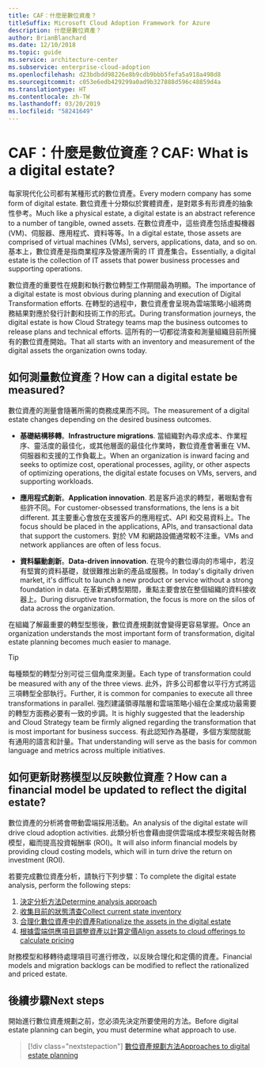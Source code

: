 ```yaml
---
title: CAF：什麼是數位資產？
titleSuffix: Microsoft Cloud Adoption Framework for Azure
description: 什麼是數位資產？
author: BrianBlanchard
ms.date: 12/10/2018
ms.topic: guide
ms.service: architecture-center
ms.subservice: enterprise-cloud-adoption
ms.openlocfilehash: d23bdbdd98226e8b9cdb9bbb5fefa5a918a498d8
ms.sourcegitcommit: c053e6edb429299a0ad9b327888d596c48859d4a
ms.translationtype: HT
ms.contentlocale: zh-TW
ms.lasthandoff: 03/20/2019
ms.locfileid: "58241649"
---
```

<!-- markdownlint-disable MD026 -->

# <a name="caf-what-is-a-digital-estate"></a><span data-ttu-id="53060-103">CAF：什麼是數位資產？</span><span class="sxs-lookup"><span data-stu-id="53060-103">CAF: What is a digital estate?</span></span>

<span data-ttu-id="53060-104">每家現代化公司都有某種形式的數位資產。</span><span class="sxs-lookup"><span data-stu-id="53060-104">Every modern company has some form of digital estate.</span></span> <span data-ttu-id="53060-105">數位資產十分類似於實體資產，是對眾多有形資產的抽象性參考。</span><span class="sxs-lookup"><span data-stu-id="53060-105">Much like a physical estate, a digital estate is an abstract reference to a number of tangible, owned assets.</span></span> <span data-ttu-id="53060-106">在數位資產中，這些資產包括虛擬機器 (VM)、伺服器、應用程式、資料等等。</span><span class="sxs-lookup"><span data-stu-id="53060-106">In a digital estate, those assets are comprised of virtual machines (VMs), servers, applications, data, and so on.</span></span> <span data-ttu-id="53060-107">基本上，數位資產是指商業程序及營運所需的 IT 資產集合。</span><span class="sxs-lookup"><span data-stu-id="53060-107">Essentially, a digital estate is the collection of IT assets that power business processes and supporting operations.</span></span>

<span data-ttu-id="53060-108">數位資產的重要性在規劃和執行數位轉型工作期間最為明顯。</span><span class="sxs-lookup"><span data-stu-id="53060-108">The importance of a digital estate is most obvious during planning and execution of Digital Transformation efforts.</span></span> <span data-ttu-id="53060-109">在轉型的過程中，數位資產會呈現為雲端策略小組將商務結果對應於發行計劃和技術工作的形式。</span><span class="sxs-lookup"><span data-stu-id="53060-109">During transformation journeys, the digital estate is how Cloud Strategy teams map the business outcomes to release plans and technical efforts.</span></span> <span data-ttu-id="53060-110">這所有的一切都從清查和測量組織目前所擁有的數位資產開始。</span><span class="sxs-lookup"><span data-stu-id="53060-110">That all starts with an inventory and measurement of the digital assets the organization owns today.</span></span>

## <a name="how-can-a-digital-estate-be-measured"></a><span data-ttu-id="53060-111">如何測量數位資產？</span><span class="sxs-lookup"><span data-stu-id="53060-111">How can a digital estate be measured?</span></span>

<span data-ttu-id="53060-112">數位資產的測量會隨著所需的商務成果而不同。</span><span class="sxs-lookup"><span data-stu-id="53060-112">The measurement of a digital estate changes depending on the desired business outcomes.</span></span>

- <span data-ttu-id="53060-113">**基礎結構移轉**。</span><span class="sxs-lookup"><span data-stu-id="53060-113">**Infrastructure migrations**.</span></span> <span data-ttu-id="53060-114">當組織對內尋求成本、作業程序、靈活度的最佳化，或其他層面的最佳化作業時，數位資產會著重在 VM、伺服器和支援的工作負載上。</span><span class="sxs-lookup"><span data-stu-id="53060-114">When an organization is inward facing and seeks to optimize cost, operational processes, agility, or other aspects of optimizing operations, the digital estate focuses on VMs, servers, and supporting workloads.</span></span>

- <span data-ttu-id="53060-115">**應用程式創新**。</span><span class="sxs-lookup"><span data-stu-id="53060-115">**Application innovation**.</span></span> <span data-ttu-id="53060-116">若是客戶追求的轉型，著眼點會有些許不同。</span><span class="sxs-lookup"><span data-stu-id="53060-116">For customer-obsessed transformations, the lens is a bit different.</span></span> <span data-ttu-id="53060-117">其主要重心會放在支援客戶的應用程式、API 和交易資料上。</span><span class="sxs-lookup"><span data-stu-id="53060-117">The focus should be placed in the applications, APIs, and transactional data that support the customers.</span></span> <span data-ttu-id="53060-118">對於 VM 和網路設備通常較不注重。</span><span class="sxs-lookup"><span data-stu-id="53060-118">VMs and network appliances are often of less focus.</span></span>

- <span data-ttu-id="53060-119">**資料驅動創新**。</span><span class="sxs-lookup"><span data-stu-id="53060-119">**Data-driven innovation**.</span></span> <span data-ttu-id="53060-120">在現今的數位導向的市場中，若沒有堅實的資料基礎，就很難推出新的產品或服務。</span><span class="sxs-lookup"><span data-stu-id="53060-120">In today's digitally driven market, it's difficult to launch a new product or service without a strong foundation in data.</span></span> <span data-ttu-id="53060-121">在革新式轉型期間，重點主要會放在整個組織的資料接收器上。</span><span class="sxs-lookup"><span data-stu-id="53060-121">During disruptive transformation, the focus is more on the silos of data across the organization.</span></span>

<span data-ttu-id="53060-122">在組織了解最重要的轉型型態後，數位資產規劃就會變得更容易掌握。</span><span class="sxs-lookup"><span data-stu-id="53060-122">Once an organization understands the most important form of transformation, digital estate planning becomes much easier to manage.</span></span>

> [!TIP]
> <span data-ttu-id="53060-123">每種類型的轉型分別可從三個角度來測量。</span><span class="sxs-lookup"><span data-stu-id="53060-123">Each type of transformation could be measured with any of the three views.</span></span> <span data-ttu-id="53060-124">此外，許多公司都會以平行方式將這三項轉型全部執行。</span><span class="sxs-lookup"><span data-stu-id="53060-124">Further, it is common for companies to execute all three transformations in parallel.</span></span> <span data-ttu-id="53060-125">強烈建議領導階層和雲端策略小組在企業成功最需要的轉型方面務必要有一致的步調。</span><span class="sxs-lookup"><span data-stu-id="53060-125">It is highly suggested that the leadership and Cloud Strategy team be firmly aligned regarding the transformation that is most important for business success.</span></span> <span data-ttu-id="53060-126">有此認知作為基礎，多個方案間就能有通用的語言和計量。</span><span class="sxs-lookup"><span data-stu-id="53060-126">That understanding will serve as the basis for common language and metrics across multiple initiatives.</span></span>

## <a name="how-can-a-financial-model-be-updated-to-reflect-the-digital-estate"></a><span data-ttu-id="53060-127">如何更新財務模型以反映數位資產？</span><span class="sxs-lookup"><span data-stu-id="53060-127">How can a financial model be updated to reflect the digital estate?</span></span>

<span data-ttu-id="53060-128">數位資產的分析將會帶動雲端採用活動。</span><span class="sxs-lookup"><span data-stu-id="53060-128">An analysis of the digital estate will drive cloud adoption activities.</span></span> <span data-ttu-id="53060-129">此類分析也會藉由提供雲端成本模型來報告財務模型，繼而提高投資報酬率 (ROI)。</span><span class="sxs-lookup"><span data-stu-id="53060-129">It will also inform financial models by providing cloud costing models, which will in turn drive the return on investment (ROI).</span></span>

<span data-ttu-id="53060-130">若要完成數位資產分析，請執行下列步驟：</span><span class="sxs-lookup"><span data-stu-id="53060-130">To complete the digital estate analysis, perform the following steps:</span></span>

1. [<span data-ttu-id="53060-131">決定分析方法</span><span class="sxs-lookup"><span data-stu-id="53060-131">Determine analysis approach</span></span>](approach.md)
1. [<span data-ttu-id="53060-132">收集目前的狀態清查</span><span class="sxs-lookup"><span data-stu-id="53060-132">Collect current state inventory</span></span>](inventory.md)
1. [<span data-ttu-id="53060-133">合理化數位資產中的資產</span><span class="sxs-lookup"><span data-stu-id="53060-133">Rationalize the assets in the digital estate</span></span>](rationalize.md)
1. [<span data-ttu-id="53060-134">根據雲端供應項目調整資產以計算定價</span><span class="sxs-lookup"><span data-stu-id="53060-134">Align assets to cloud offerings to calculate pricing</span></span>](calculate.md)

<span data-ttu-id="53060-135">財務模型和移轉待處理項目可進行修改，以反映合理化和定價的資產。</span><span class="sxs-lookup"><span data-stu-id="53060-135">Financial models and migration backlogs can be modified to reflect the rationalized and priced estate.</span></span>

## <a name="next-steps"></a><span data-ttu-id="53060-136">後續步驟</span><span class="sxs-lookup"><span data-stu-id="53060-136">Next steps</span></span>

<span data-ttu-id="53060-137">開始進行數位資產規劃之前，您必須先決定所要使用的方法。</span><span class="sxs-lookup"><span data-stu-id="53060-137">Before digital estate planning can begin, you must determine what approach to use.</span></span>

> [!div class="nextstepaction"]
> [<span data-ttu-id="53060-138">數位資產規劃方法</span><span class="sxs-lookup"><span data-stu-id="53060-138">Approaches to digital estate planning</span></span>](approach.md)
